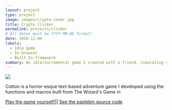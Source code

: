 ```yaml
---
layout: project
type: project
image: images/crypto-cover.jpg
title: Crypto Clicker
permalink: projects/clicker
# All dates must be YYYY-MM-DD format!
date: 2018-11-04
labels:
  - Idle game
  - In-browser
  - Built In-framework
summary: An idle/incremental game I created with a friend, simulating crypto currency mining.
---
```


<img class="ui image" src="{{ site.baseurl }}/images/idle-game.png">

Cotton is a horror-esque text-based adventure game I developed using the functions and macros built from The Wizard's Game in 

[Play the game yourself!](http://orteil.dashnet.org/experiments/idlegamemaker/?game=cLtYXVH0)||
[See the pastebin source code](https://pastebin.com/cLtYXVH0/)
